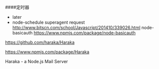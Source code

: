 ####定时器
* later
* node-schedule
superagent request
http://www.bitscn.com/school/Javascript/201410/339026.html
node-basicauth  https://www.npmjs.com/package/node-basicauth

https://github.com/haraka/Haraka

https://www.npmjs.com/package/Haraka

Haraka - a Node.js Mail Server
